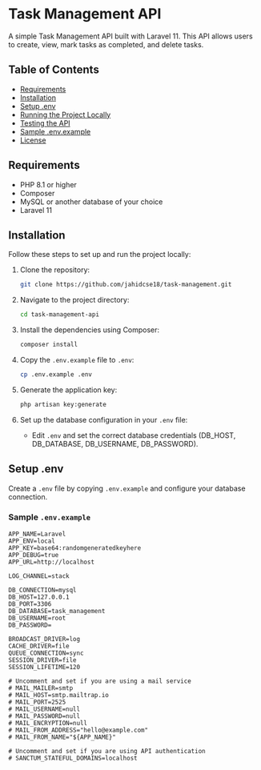 # Task Management API

A simple Task Management API built with Laravel 11. This API allows users to create, view, mark tasks as completed, and delete tasks.

## Table of Contents

- [Requirements](#requirements)
- [Installation](#installation)
- [Setup .env](#setup-env)
- [Running the Project Locally](#running-the-project-locally)
- [Testing the API](#testing-the-api)
- [Sample .env.example](#sample-envexample)
- [License](#license)

## Requirements

- PHP 8.1 or higher
- Composer
- MySQL or another database of your choice
- Laravel 11

## Installation

Follow these steps to set up and run the project locally:

1. Clone the repository:

    ```bash
    git clone https://github.com/jahidcse18/task-management.git
    ```

2. Navigate to the project directory:

    ```bash
    cd task-management-api
    ```

3. Install the dependencies using Composer:

    ```bash
    composer install
    ```

4. Copy the `.env.example` file to `.env`:

    ```bash
    cp .env.example .env
    ```

5. Generate the application key:

    ```bash
    php artisan key:generate
    ```

6. Set up the database configuration in your `.env` file:
    - Edit `.env` and set the correct database credentials (DB_HOST, DB_DATABASE, DB_USERNAME, DB_PASSWORD).

## Setup .env

Create a `.env` file by copying `.env.example` and configure your database connection.

### Sample `.env.example`

```env
APP_NAME=Laravel
APP_ENV=local
APP_KEY=base64:randomgeneratedkeyhere
APP_DEBUG=true
APP_URL=http://localhost

LOG_CHANNEL=stack

DB_CONNECTION=mysql
DB_HOST=127.0.0.1
DB_PORT=3306
DB_DATABASE=task_management
DB_USERNAME=root
DB_PASSWORD=

BROADCAST_DRIVER=log
CACHE_DRIVER=file
QUEUE_CONNECTION=sync
SESSION_DRIVER=file
SESSION_LIFETIME=120

# Uncomment and set if you are using a mail service
# MAIL_MAILER=smtp
# MAIL_HOST=smtp.mailtrap.io
# MAIL_PORT=2525
# MAIL_USERNAME=null
# MAIL_PASSWORD=null
# MAIL_ENCRYPTION=null
# MAIL_FROM_ADDRESS="hello@example.com"
# MAIL_FROM_NAME="${APP_NAME}"

# Uncomment and set if you are using API authentication
# SANCTUM_STATEFUL_DOMAINS=localhost
